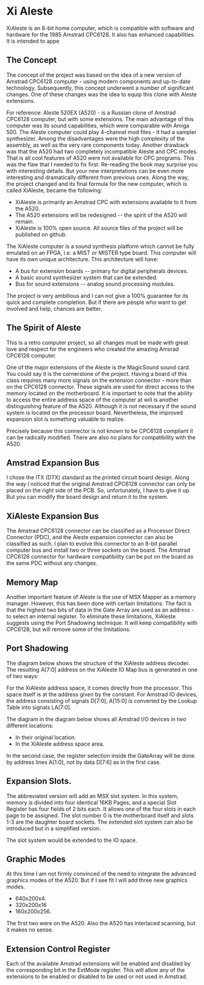 # Xi Aleste

XiAleste is an 8-bit home computer, which is compatible with software and hardware for the 1985 Amstrad CPC6128. It also has enhanced capabilities. It is intended to appe

## The Concept

The concept of the project was based on the idea of a new version of Amstrad CPC6128 computer - using modern components and up-to-date technology. Subsequently, this concept underwent a number of significant changes. One of these changes was the idea to equip this clone with Aleste extensions.

For reference: Aleste 520EX (A520) - is a Russian clone of Amstrad CPC6128 computer, but with some extensions. The main advantage of this computer was its sound capabilities, which were comparable with Amiga 500. The Aleste computer could play 4-channel mod files - it had a sampler synthesizer. Among the disadvantages were the high complexity of the assembly, as well as the very rare components today. Another drawback was that the A520 had two completely incompatible Aleste and CPC modes. That is all cool features of A520 were not available for CPC programs. This was the flaw that I needed to fix first.
Re-reading the book may surprise you with interesting details. But your new interpretations can be even more interesting and dramatically different from previous ones. Along the way, the project changed and its final formula for the new computer, which is called XiAleste, became the following:

- XiAleste is primarily an Amstrad CPC with extensions available to it from the A520.
- The A520 extensions will be redesigned -- the spirit of the A520 will remain.
- XiAleste is 100% open source. All source files of the project will be published on github.

The XiAleste computer is a sound synthesis platform which cannot be fully emulated on an FPGA, i.e. a MIST or MISTER type board. This computer will have its own unique architecture. This architecture will have:

- A bus for extension boards -- primary for digital peripherals devices.
- A basic sound synthesizer system that can be extended. 
- Bus for sound extensions -- analog sound processing modules. 

The project is very ambitious and I can not give a 100% guarantee for its quick and complete completion. But if there are people who want to get involved and help, chances are better. 

## The Spirit of Aleste

This is a retro computer project, so all changes must be made with great love and respect for the engineers who created the amazing Amsrad CPC6128 computer. 

One of the major extensions of the Aleste is the MagicSound sound card. You could say it is the cornerstone of the project. Having a board of this class requires many more signals on the extension connector - more than on the CPC6128 connector. These signals are used for direct access to the memory located on the motherboard. It is important to note that the ability to access the entire address space of the computer at will is another distinguishing feature of the A520.  Although it is not necessary if the sound system is located on the processor board. Nevertheless, the improved expansion slot is something valuable to realize. 

Precisely because this connector is not known to be CPC6128 compliant it can be radically modified. There are also no plans for compatibility with the A520.

## Amstrad Expansion Bus

I chose the ITX (DTX) standard as the printed circuit board design. Along the way I noticed that the original Amstrad CPC6128 connector can only be placed on the right side of the PCB. So, unfortunately, I have to give it up. But you can modify the board design and return it to the system.

## XiAleste Expansion Bus

The Amstrad CPC6128 connector can be classified as a Processor Direct Connector (PDC), and the Aleste expansion connector can also be classified as such. I plan to evolve this connector to an 8-bit parallel computer bus and install two or three sockets on the board. The Amstrad CPC6128 connector for hardware compatibility can be put on the board as the same PDC without any changes.

## Memory Map

Another important feature of Aleste is the use of MSX Mapper as a memory manager. However, this has been done with certain limitations. The fact is that the highest two bits of data in the Gate Array are used as an address - to select an internal register. To eliminate these limitations, XiAleste suggests using the Port Shadowing technique. It will keep compatibility with CPC6128, but will remove some of the limitations. 

## Port Shadowing

The diagram below shows the structure of the XiAleste address decoder. The resulting A[7:0] address on the XiAleste IO Map bus is generated in one of two ways:

For the XiAleste address space, it comes directly from the processor. This space itself is at the address given by the constant.
For Amstrad IO devices, the address consisting of signals D[7:0], A[15:0] is converted by the Lookup Table into signals LA[7:0].

The diagram in the diagram below shows all Amstrad I/O devices in two different locations:

- In their original location.
- In the XiAleste address space area. 

In the second case, the register selection inside the GateArray will be done by address lines A[1:0], not by data D[7:6] as in the first case. 

## Expansion Slots.

The abbreviated version will add an MSX slot system. In this system, memory is divided into four identical 16KB Pages, and a special Slot Register has four fields of 2 bits each. It allows one of the four slots in each page to be assigned. The slot number 0 is the motherboard itself and slots 1-3 are the daughter board sockets. The extended slot system can also be introduced but in a simplified version. 

The slot system would be extended to the IO space. 

## Graphic Modes

At this time I am not firmly convinced of the need to integrate the advanced graphics modes of the A520. But if I see fit I will add three new graphics modes.

- 640x200x4.
- 320x200x16
- 160x200x256.

The first two were on the A520. Also the A520 has interlaced scanning, but it makes no sense.

## Extension Control Register

Each of the available Amstrad extensions will be enabled and disabled by the corresponding bit in the ExtMode register. This will allow any of the extensions to be enabled or disabled to be used or not used in Amstrad.
